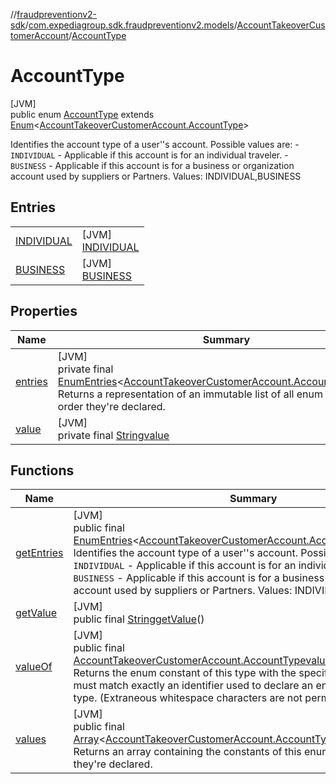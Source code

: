 //[fraudpreventionv2-sdk](../../../../index.md)/[com.expediagroup.sdk.fraudpreventionv2.models](../../index.md)/[AccountTakeoverCustomerAccount](../index.md)/[AccountType](index.md)

# AccountType

[JVM]\
public enum [AccountType](index.md) extends [Enum](https://docs.oracle.com/javase/8/docs/api/java/lang/Enum.html)&lt;[AccountTakeoverCustomerAccount.AccountType](index.md)&gt;

Identifies the account type of a user''s account. Possible values are: - `INDIVIDUAL` - Applicable if this account is for an individual traveler. - `BUSINESS` - Applicable if this account is for a business or organization account used by suppliers or Partners. Values: INDIVIDUAL,BUSINESS

## Entries

| | |
|---|---|
| [INDIVIDUAL](-i-n-d-i-v-i-d-u-a-l/index.md) | [JVM]<br>[INDIVIDUAL](-i-n-d-i-v-i-d-u-a-l/index.md) |
| [BUSINESS](-b-u-s-i-n-e-s-s/index.md) | [JVM]<br>[BUSINESS](-b-u-s-i-n-e-s-s/index.md) |

## Properties

| Name | Summary |
|---|---|
| [entries](index.md#18460607%2FProperties%2F-173342751) | [JVM]<br>private final [EnumEntries](https://kotlinlang.org/api/latest/jvm/stdlib/kotlin.enums/-enum-entries/index.html)&lt;[AccountTakeoverCustomerAccount.AccountType](index.md)&gt;[entries](index.md#18460607%2FProperties%2F-173342751)<br>Returns a representation of an immutable list of all enum entries, in the order they're declared. |
| [value](index.md#259894910%2FProperties%2F-173342751) | [JVM]<br>private final [String](https://docs.oracle.com/javase/8/docs/api/java/lang/String.html)[value](index.md#259894910%2FProperties%2F-173342751) |

## Functions

| Name | Summary |
|---|---|
| [getEntries](get-entries.md) | [JVM]<br>public final [EnumEntries](https://kotlinlang.org/api/latest/jvm/stdlib/kotlin.enums/-enum-entries/index.html)&lt;[AccountTakeoverCustomerAccount.AccountType](index.md)&gt;[getEntries](get-entries.md)()<br>Identifies the account type of a user''s account. Possible values are: - `INDIVIDUAL` - Applicable if this account is for an individual traveler. - `BUSINESS` - Applicable if this account is for a business or organization account used by suppliers or Partners. Values: INDIVIDUAL,BUSINESS |
| [getValue](get-value.md) | [JVM]<br>public final [String](https://docs.oracle.com/javase/8/docs/api/java/lang/String.html)[getValue](get-value.md)() |
| [valueOf](value-of.md) | [JVM]<br>public final [AccountTakeoverCustomerAccount.AccountType](index.md)[valueOf](value-of.md)([String](https://docs.oracle.com/javase/8/docs/api/java/lang/String.html)value)<br>Returns the enum constant of this type with the specified name. The string must match exactly an identifier used to declare an enum constant in this type. (Extraneous whitespace characters are not permitted.) |
| [values](values.md) | [JVM]<br>public final [Array](https://kotlinlang.org/api/latest/jvm/stdlib/kotlin/-array/index.html)&lt;[AccountTakeoverCustomerAccount.AccountType](index.md)&gt;[values](values.md)()<br>Returns an array containing the constants of this enum type, in the order they're declared. |
